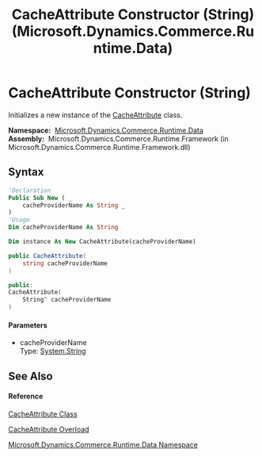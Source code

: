 ﻿---
title: CacheAttribute Constructor (String) (Microsoft.Dynamics.Commerce.Runtime.Data)
TOCTitle: CacheAttribute Constructor (String)
ms:assetid: M:Microsoft.Dynamics.Commerce.Runtime.Data.CacheAttribute.#ctor(System.String)
ms:mtpsurl: https://technet.microsoft.com/en-us/library/microsoft.dynamics.commerce.runtime.data.cacheattribute.cacheattribute(v=AX.60)
ms:contentKeyID: 65322876
ms.date: 05/18/2015
mtps_version: v=AX.60
dev_langs:
- vb
- csharp
- c++
---

# CacheAttribute Constructor (String)

Initializes a new instance of the [CacheAttribute](cacheattribute-class-microsoft-dynamics-commerce-runtime-data.md) class.

**Namespace:**  [Microsoft.Dynamics.Commerce.Runtime.Data](microsoft-dynamics-commerce-runtime-data-namespace.md)  
**Assembly:**  Microsoft.Dynamics.Commerce.Runtime.Framework (in Microsoft.Dynamics.Commerce.Runtime.Framework.dll)

## Syntax

``` vb
'Declaration
Public Sub New ( _
    cacheProviderName As String _
)
'Usage
Dim cacheProviderName As String

Dim instance As New CacheAttribute(cacheProviderName)
```

``` csharp
public CacheAttribute(
    string cacheProviderName
)
```

``` c++
public:
CacheAttribute(
    String^ cacheProviderName
)
```

#### Parameters

  - cacheProviderName  
    Type: [System.String](https://technet.microsoft.com/en-us/library/s1wwdcbf\(v=ax.60\))  

## See Also

#### Reference

[CacheAttribute Class](cacheattribute-class-microsoft-dynamics-commerce-runtime-data.md)

[CacheAttribute Overload](cacheattribute-constructor-microsoft-dynamics-commerce-runtime-data.md)

[Microsoft.Dynamics.Commerce.Runtime.Data Namespace](microsoft-dynamics-commerce-runtime-data-namespace.md)

